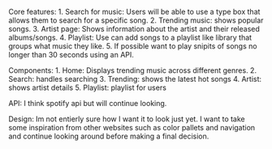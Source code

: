 Core features:
	1. Search for music: Users will be able to use a type box that allows them to search for a specific song.
	2. Trending music: shows popular songs.
	3. Artist page: Shows information about the artist and their released albums/songs.
	4. Playlist: Use can add songs to a playlist like library that groups what music they like.
	5. If possible want to play snipits of songs no longer than 30 seconds using an API.

Components:
	1. Home: Displays trending music across different genres.
	2. Search: handles searching
	3. Trending: shows the latest hot songs
	4. Artist: shows artist details
	5. Playlist: playlist for users

API: I think spotify api but will continue looking.

Design: Im not entierly sure how I want it to look just yet. I want to take some inspiration from other websites such as color pallets and navigation and continue looking around before making a final decision.
